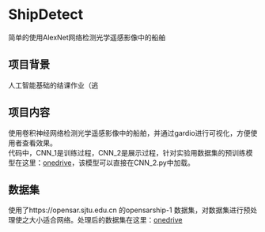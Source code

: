 # ShipDetect
简单的使用AlexNet网络检测光学遥感影像中的船舶
## 项目背景
人工智能基础的结课作业（逃
## 项目内容
使用卷积神经网络检测光学遥感影像中的船舶，并通过gardio进行可视化，方便使用者查看效果。<br>
代码中，CNN_1是训练过程，CNN_2是展示过程，针对实验用数据集的预训练模型在这里：[onedrive](https://supceducn0-my.sharepoint.com/:u:/g/personal/2116010120_s_upc_edu_cn/ESJMr2fL0CBKrsZ_BDysRqkBmDff81yecnFFPEMTZxiG6A?e=ZyqMSq)，该模型可以直接在CNN_2.py中加载。
## 数据集
使用了https://opensar.sjtu.edu.cn 的opensarship-1 数据集，对数据集进行预处理使之大小适合网络。处理后的数据集在这里：[onedrive](https://supceducn0-my.sharepoint.com/:u:/g/personal/2116010120_s_upc_edu_cn/EYuw5PKnoRtIkh-YFYOcIN0BzzOuCIRPpgqVQXSRnBhHGg?e=JRlHNj)
